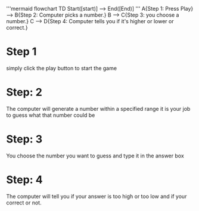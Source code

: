 '''mermaid
flowchart TD
Start([start)] --> End([End)]
'''
A{Step 1: Press Play} --> B{Step 2: Computer picks a number.}
B --> C{Step 3: you choose a number.}
C --> D{Step 4: Computer tells you if it's higher or lower or correct.}

# Step 1
simply click the play button to start the game
# Step: 2
The computer will generate a number within a specified range it is your job to guess what that number could be
# Step: 3 
You choose the number you want to guess and type it in the answer box
# Step: 4 
The computer will tell you if your answer is too high or too low and if your correct or not.
